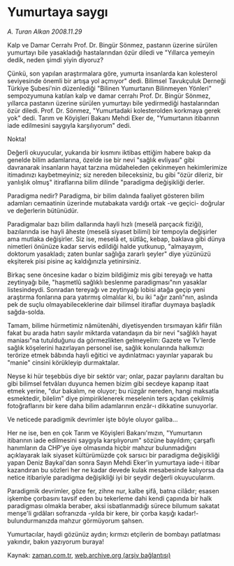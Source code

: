 # Yumurtaya saygı

*A. Turan Alkan 2008.11.29*

<tr><td class="metin" colspan="2" style="padding-top: 20px; padding-left: 5px; padding-right: 10px;">Kalp ve Damar Cerrahı Prof. Dr. Bingür Sönmez, pastanın üzerine sürülen yumurtayı bile yasakladığı hastalarından özür diledi ve "Yıllarca yemeyin dedik, neden şimdi yiyin diyoruz?</td></tr><tr><td class="metin" colspan="2" style="padding-top: 20px; padding-left: 5px; padding-right: 10px;"><p> Çünkü, son yapılan araştırmalara göre, yumurta insanlarda kan kolesterol seviyesinde önemli bir artışa yol açmıyor" dedi. Bilimsel Tavukçuluk Derneği Türkiye Şubesi'nin düzenlediği "Bilinen Yumurtanın Bilinmeyen Yönleri" sempozyumuna katılan kalp ve damar cerrahı Prof. Dr. Bingür Sönmez, yıllarca pastanın üzerine sürülen yumurtayı bile yedirmediği hastalarından özür diledi. Prof. Dr. Sönmez, "Yumurtadaki kolesterolden korkmaya gerek yok" dedi. Tarım ve Köyişleri Bakanı Mehdi Eker de, "Yumurtanın itibarının iade edilmesini saygıyla karşılıyorum" dedi.
<p>Nokta!
<p> Değerli okuyucular, yukarıda bir kısmını iktibas ettiğim habere bakıp da genelde bilim adamlarına, özelde ise bir nevi "sağlık evliyası" gibi davranarak insanların hayat tarzına müdaheleden çekinmeyen hekimlerimize itimadınızı kaybetmeyiniz; siz nereden bileceksiniz, bu gibi "özür dileriz, bir yanlışlık olmuş" itiraflarına bilim dilinde "paradigma değişikliği derler.
<p> Paradigma nedir? Paradigma, bir bilim dalında faaliyet gösteren bilim adamları cemaatinin üzerinde mutabakata vardığı ortak -ve geçici- doğrular ve değerlerin bütünüdür. 
<p> Paradigmalar bazı bilim dallarında hayli hızlı (meselâ parçacık fiziği), bazılarında ise hayli âheste (meselâ siyaset bilimi) bir tempoyla değişirler ama mutlaka değişirler. Siz ise, meselâ et, sütlâç, kebap, baklava gibi dünya nimetleri önünüze kadar servis edildiği halde yutkunup, "almayayım, doktorum yasakladı; zaten bunlar sağlığa zararlı şeyler" diye yüzünüzü ekşiterek pisi pisine aç kaldığınızla yetinirsiniz.
<p> Birkaç sene öncesine kadar o bizim bildiğimiz mis gibi tereyağı ve hatta zeytinyağı bile, "haşmetlû sağlıklı beslenme paradigması"nın yasaklar listesindeydi. Sonradan tereyağı ve zeytinyağı lobisi atağa geçip yeni araştırma fonlarına para yatırmış olmalılar ki, bu iki "ağır zanlı"nın, aslında pek de suçlu olmayabileceklerine dair bilimsel itiraflar duymaya başladık sağda-solda.
<p> Tamam, bilime hürmetimiz nâmütenâhi, diyetisyenden tırsımayan kâfir filân fakat bu arada hatırı sayılır miktarda vatandaşın da bir nevi "sağlıklı hayat maniası"na tutulduğunu da görmezlikten gelmeyelim: Gazete ve Tv'lerde sağlık köşelerini hazırlayan personel ise, sağlık konularında halkımızı terörize etmek bâbında hayli eğitici ve aydınlatmacı yayınlar yaparak bu "manie" cinsini körükleyip durmaktalar.
<p> Neyse ki hür teşebbüs diye bir sektör var; onlar, pazar paylarını daraltan bu gibi bilimsel fetvâları duyunca hemen bizim gibi secdeye kapanıp itaat etmek yerine, "dur bakalım, ne oluyor; bu rüzgâr nereden, hangi maksatla esmektedir, bilelim" diye pimpiriklenerek meselenin ters açıdan çekilmiş fotoğraflarını bir kere daha bilim adamlarının enzâr-ı dikkatine sunuyorlar.
<p> Ve neticede paradigmik devrimler işte böyle oluyor galiba...
<p> Her ne ise, ben en çok Tarım ve Köyişleri Bakanı'mızın, "Yumurtanın itibarının iade edilmesini saygıyla karşılıyorum" sözüne bayıldım; çarşaflı hanımların da CHP'ye üye olmasında hiçbir mahzur bulunmadığını açıklayarak laik siyaset kültürümüzde çok sarsıcı bir paradigma değişikliği yapan Deniz Baykal'dan sonra Sayın Mehdi Eker'in yumurtaya iade-i itibar kazandıran bu sözleri her ne kadar devede kulak mesabesinde kalıyorsa da netice itibariyle paradigma değişikliği iyi bir şeydir değerli okuyucularım.
<p> Paradigmik devrimler, göze fer, zihne nur, kalbe şifâ, batna cilâdır; esasen işkembe çorbasını tavsif eden bu tekerleme dahi kendi çapında bir halk paradigması olmakla beraber, aksi isbatlanmadığı sürece bilumum sakatat menşe'li gıdâları sofranızda -yılda bir kere, bir çorba kaşığı kadar!- bulundurmanızda mahzur görmüyorum şahsen.
<p> Yumurtacılar, haydi gözünüz aydın; kırmızı etçilerin de bombayı patlatması yakındır, bakın yazıyorum buraya!<br/></p></p></p></p></p></p></p></p></p></p></p></p></td></tr>

Kaynak: [zaman.com.tr](http://zaman.com.tr/yazar.do?yazino=765231), [web.archive.org (arşiv bağlantısı)](http://web.archive.org/web/20081204065632/http://www.zaman.com.tr:80/yazar.do?yazino=765231)

